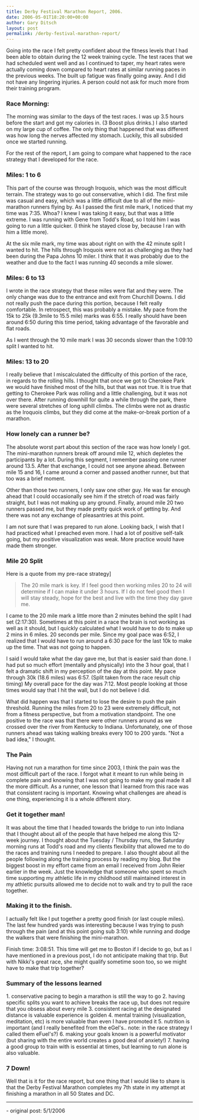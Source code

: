```yaml
---
title: Derby Festival Marathon Report, 2006.
date: 2006-05-01T18:20:00+00:00
author: Gary Ditsch
layout: post
permalink: /derby-festival-marathon-report/
---
```

Going into the race I felt pretty confident about the fitness levels that I had been able to obtain during the 12 week training cycle. The test races that we had scheduled went well and as I continued to taper, my heart rates were actually coming down compared to heart rates at similar running paces in the previous weeks. The built up fatigue was finally going away. And I did not have any lingering injuries. A person could not ask for much more from their training program.

<h3>Race Morning:</h3>

The morning was similar to the days of the test races. I was up 3.5 hours before the start and got my calories in. (3 Boost plus drinks.) I also started on my large cup of coffee. The only thing that happened that was different was how long the nerves affected my stomach. Luckily, this all subsided once we started running.

For the rest of the report, I am going to compare what happened to the race strategy that I developed for the race.

<h3>Miles: 1 to 6</h3>  
This part of the course was through Iroquois, which was the most difficult terrain. The strategy was to go out conservative, which I did. The first mile was casual and easy, which was a little difficult due to all of the mini-marathon runners flying by. As I passed the first mile mark, I noticed that my time was 7:35. Whoa? I knew I was taking it easy, but that was a little extreme. I was running with Gene from Todd's Road, so I told him I was going to run a little quicker. (I think he stayed close by, because I ran with him a little more).

At the six mile mark, my time was about right on with the 42 minute split I wanted to hit. The hills through Iroquois were not as challenging as they had been during the Papa Johns 10 miler. I think that it was probably due to the weather and due to the fact I was running 40 seconds a mile slower.

<h3>Miles: 6 to 13</h3>  
I wrote in the race strategy that these miles were flat and they were. The only change was due to the entrance and exit from Churchill Downs. I did not really push the pace during this portion, because I felt really comfortable. In retrospect, this was probably a mistake. My pace from the 15k to 25k (9.3mile to 15.5 mile) marks was 6:55. I really should have been around 6:50 during this time period, taking advantage of the favorable and flat roads.

As I went through the 10 mile mark I was 30 seconds slower than the 1:09:10 split I wanted to hit.

<h3>Miles: 13 to 20</h3>
I really believe that I miscalculated the difficulty of this portion of the race, in regards to the rolling hills. I thought that once we got to Cherokee Park we would have finished most of the hills, but that was not true. It is true that getting to Cherokee Park was rolling and a little challenging, but it was not over there. After running downhill for quite a while through the park, there were several stretches of long uphill climbs. The climbs were not as drastic as the Iroquois climbs, but they did come at the make-or-break portion of a marathon.

<h3>How lonely can a runner be?</h3>
The absolute worst part about this section of the race was how lonely I got. The mini-marathon runners break off around mile 12, which depletes the participants by a lot. During this segment, I remember passing one runner around 13.5. After that exchange, I could not see anyone ahead. Between mile 15 and 16, I came around a corner and passed another runner, but that too was a brief moment.

Other than those two runners, I only saw one other guy. He was far enough ahead that I could occasionally see him if the stretch of road was fairly straight, but I was not making up any ground. Finally, around mile 20 two runners passed me, but they made pretty quick work of getting by. And there was not any exchange of pleasantries at this point.

I am not sure that I was prepared to run alone. Looking back, I wish that I had practiced what I preached even more. I had a lot of positive self-talk going, but my positive visualization was weak. More practice would have made them stronger.

<h3>Mile 20 Split</h3>
Here is a quote from my pre-race strategy]

> The 20 mile mark is key. If I feel good then working miles 20 to 24 will determine if I can make it under 3 hours. If I do not feel good then I will stay steady, hope for the best and live with the time they day gave me.

I came to the 20 mile mark a little more than 2 minutes behind the split I had set (2:17:30). Sometimes at this point in a race the brain is not working as well as it should, but I quickly calculated what I would have to do to make up 2 mins in 6 miles. 20 seconds per mile. Since my goal pace was 6:52, I realized that I would have to run around a 6:30 pace for the last 10k to make up the time. That was not going to happen.

I said I would take what the day gave me, but that is easier said than done. I had put so much effort (mentally and physically) into the 3 hour goal, that I felt a dramatic shift in my perception of the day at this point. My pace through 30k (18.6 miles) was 6:57. (Split taken from the race result chip timing) My overall pace for the day was 7:12. Most people looking at those times would say that I hit the wall, but I do not believe I did.

What did happen was that I started to lose the desire to push the pain threshold. Running the miles from 20 to 23 were extremely difficult, not from a fitness perspective, but from a motivation standpoint. The one positive to the race was that there were other runners around as we crossed over the river from Kentucky to Indiana. Unfortunately, one of those runners ahead was taking walking breaks every 100 to 200 yards. "Not a bad idea," I thought.

<h3>The Pain</h3>  
Having not run a marathon for time since 2003, I think the pain was the most difficult part of the race. I forgot what it meant to run while being in complete pain and knowing that I was not going to make my goal made it all the more difficult. As a runner, one lesson that I learned from this race was that consistent racing is important. Knowing what challenges are ahead is one thing, experiencing it is a whole different story.

<h3>Get it together man!</h3>
It was about the time that I headed towards the bridge to run into Indiana that I thought about all of the people that have helped me along this 12-week journey. I thought about the Tuesday / Thursday runs, the Saturday morning runs at Todd's road and my clients flexibility that allowed me to do the races and training runs I needed to prepare. I also thought about all the people following along the training process by reading my blog. But the biggest boost in my effort came from an email I received from John Reier earlier in the week. Just the knowledge that someone who spent so much time supporting my athletic life in my childhood still maintained interest in my athletic pursuits allowed me to decide not to walk and try to pull the race together.

<h3>Making it to the finish.</h3>
I actually felt like I put together a pretty good finish (or last couple miles). The last few hundred yards was interesting because I was trying to push through the pain (and at this point going sub 3:10) while running and dodge the walkers that were finishing the mini-marathon.

Finish time: 3:08:51. This time will get me to Boston if I decide to go, but as I have mentioned in a previous post, I do not anticipate making that trip. But with Nikki's great race, she might qualify sometime soon too, so we might have to make that trip together?

<h3>Summary of the lessons learned</h3>
1. conservative pacing to begin a marathon is still the way to go  
2. having specific splits you want to achieve breaks the race up, but does not require that you obsess about every mile  
3. consistent racing at the designated distance is valuable experience is golden  
4. mental training (visualization, meditation, etc) is more valuable than even I have promoted it  
5. nutrition is important (and I really benefited from the eGel's.. note: in the race strategy I called them eFuel's?)  
6. making your goals known is a powerful motivator (but sharing with the entire world creates a good deal of anxiety!)  
7. having a good group to train with is essential at times, but learning to run alone is also valuable.

<h3>7 Down!</h3>
Well that is it for the race report, but one thing that I would like to share is that the Derby Festival Marathon completes my 7th state in my attempt at finishing a marathon in all 50 States and DC.

<hr>
- original post: 5/1/2006
